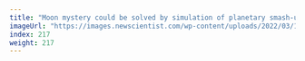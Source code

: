 ```yaml
---
title: "Moon mystery could be solved by simulation of planetary smash-up"
imageUrl: "https://images.newscientist.com/wp-content/uploads/2022/03/11172951/SEI_928248971.jpg?width=600"
index: 217
weight: 217
---
```

